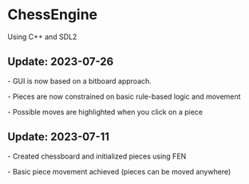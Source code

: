 ﻿# ChessEngine
Using C++ and SDL2

## Update: 2023-07-26
<p align="left">
   - GUI is now based on a bitboard approach.
</p>
<p align="left">
   - Pieces are now constrained on basic rule-based logic and movement
</p>
<p align="left">
   - Possible moves are highlighted when you click on a piece
</p>

   

## Update: 2023-07-11

<p align="left">
    - Created chessboard and initialized pieces using FEN
</p>
<p align="left">
    - Basic piece movement achieved (pieces can be moved anywhere)
</p>
<p>


